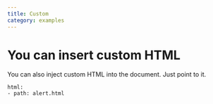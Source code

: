 ```yaml
---
title: Custom
category: examples
---
```


# You can insert custom HTML

You can also inject custom HTML into the document. Just point to it.

```gbif
html:
- path: alert.html
```
